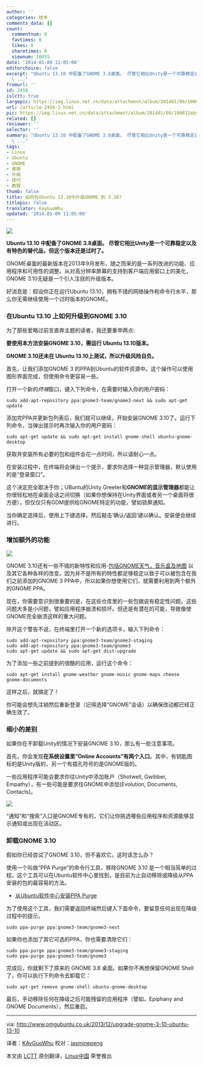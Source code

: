 ```yaml
---
author: ''
categories: 技术
comments_data: []
count:
  commentnum: 0
  favtimes: 0
  likes: 0
  sharetimes: 0
  viewnum: 10455
date: '2014-01-09 11:05:00'
editorchoice: false
excerpt: "Ubuntu 13.10 中配备了GNOME 3.8桌面。 尽管它相比Unity是一个可靠稳定以及有特色的替代品，但这个版本还是过时了。\r\nGNOME桌面的最新版本在2013年9月发布，随之而来的是一系列改进的功能、应用程序和可用性的调整。
  \ ..."
fromurl: ''
id: 2458
islctt: true
largepic: https://img.linux.net.cn/data/attachment/album/201401/09/100812abyo44ia4askosob.jpg
url: /article-2458-1.html
pic: https://img.linux.net.cn/data/attachment/album/201401/09/100812abyo44ia4askosob.jpg.thumb.jpg
related: []
reviewer: ''
selector: ''
summary: "Ubuntu 13.10 中配备了GNOME 3.8桌面。 尽管它相比Unity是一个可靠稳定以及有特色的替代品，但这个版本还是过时了。\r\nGNOME桌面的最新版本在2013年9月发布，随之而来的是一系列改进的功能、应用程序和可用性的调整。
  \ ..."
tags:
- Linux
- Ubuntu
- GNOME
- 桌面
- 升级
- 技巧
- 教程
thumb: false
title: 如何在Ubuntu 13.10中升级GNOME 到 3.10?
titlepic: false
translator: KayGuoWhu
updated: '2014-01-09 11:05:00'
---
```


![](/data/attachment/album/201401/09/100812abyo44ia4askosob.jpg)


**Ubuntu 13.10 中配备了GNOME 3.8桌面。 尽管它相比Unity是一个可靠稳定以及有特色的替代品，但这个版本还是过时了。**


GNOME桌面的最新版本在2013年9月发布，随之而来的是一系列改进的功能、应用程序和可用性的调整。从对高分辨率屏幕的支持到客户端应用窗口上的美化，GNOME 3.10无疑是一个引人注目的升级版本。


好消息是：假设你正在运行Ubuntu 13.10，拥有不错的网络操作和命令行水平，那么你无需继续使用一个过时版本的GNOME。


### 在Ubuntu 13.10 上如何升级到GNOME 3.10


为了那些爱略过前言直奔主题的读者，我还要重申两点:


**要使用本方法安装GNOME 3.10，需运行 Ubuntu 13.10版本。**


**GNOME 3.10还未在 Ubuntu 13.10上测试，所以升级风险自负。**


首先，让我们添加GNOME 3 的PPA到Ubuntu的软件资源中。这个操作可以使用图形界面完成，但使用命令更容易一些。


打开一个新的*终端*窗口，键入下列命令，在需要时输入你的用户密码：



```
sudo add-apt-repository ppa:gnome3-team/gnome3-next && sudo apt-get update

```

添加完PPA并更新包列表后，我们就可以继续，开始安装GNOME 3.10了。运行下列命令，当弹出提示时再次输入你的用户密码：



```
sudo apt-get update && sudo apt-get install gnome-shell ubuntu-gnome-desktop

```

获取并安装所有必要的包和组件会花一点时间，所以请耐心一点。


在安装过程中，在终端将会弹出一个提示，要求你选择一种显示管理器，默认使用的是“登录窗口”。


这个决定完全取决于你；UBuntu的Unity Greeter和**GNOME的显示管理器**都能让你很轻松地在桌面会话之间切换（如果你想保持在Unity界面或者另一个桌面将很方便），但仅仅只有GDM提供给GNOME特定的功能，譬如锁屏通知。


当你确定选择后，使用上下键选择，然后敲击‘确认/返回’键以确认。安装便会继续进行。


### 增加额外的功能


![](/data/attachment/album/201401/09/100814vyrkfrrzrr7qkfqv.jpg)


GNOME 3.10还有一些不错的新特性和应用-[包括GNOME天气，音乐盒及地图](http://www.omgubuntu.co.uk/2013/09/gnome-3-10-released-with-new-apps-experimental-wayland-support) 以及其它各种各样的改变。因为并不是所有的特性都足够稳定以致于可以被包含在我们之前添加的GNOME 3 PPA中，所以如果你想使用它们，就需要利用到两个额外的GNOME PPA。


现在，你需要意识到很重要的是，在这些仓库里的一些包据说有稳定性问题。这些问题大多是小问题，譬如应用程序崩溃和损坏。但还是有潜在的可能，导致像使GNOME完全崩溃这样的重大问题。


除开这个警告不说，在终端里打开一个新的选项卡，输入下列命令：



```
sudo add-apt-repository ppa:gnome3-team/gnome3-staging
sudo add-apt-repository ppa:gnome3-team/gnome3
sudo apt-get update && sudo apt-get dist-upgrade

```

为了添加一些之前提到的很酷的应用，运行这个命令：



```
sudo apt-get install gnome-weather gnome-music gnome-maps cheese gnome-documents

```

这样之后，就搞定了！


你可能会想先注销然后重新登录（记得选择“GNOME”会话）以确保改动都已经正确生效了。


### 细小的差别


如果你在不卸载Unity的情况下安装GNOME 3.10，那么有一些注意事项。


首先，你会发现**在系统设置里“Online Accounts”有两个入口**。其中，有钥匙图标的是Unity版的，另一个有插孔符号的是GNOME版的。


一些应用程序可能会要求你往Unity中添加账户（Shotwell, Gwibber, Empathy），有一些可能是要求往GNOME中添加(Evolution, Documents, Contacts)。


![](/data/attachment/album/201401/09/100815jjqq33rylec30xrc.jpg)


“通知”和“搜索”入口是GNOME专有的，它们让你挑选哪些应用程序和资源能够显示通知或出现在活动区。


### 卸载GNOME 3.10


假如你已经尝试了GNOME 3.10，但不喜欢它。这时该怎么办？


使用一个叫做“PPA Purge”的命令行工具，移除GNOME 3.10 是一个相当简单的过程。这个工具可以在Ubuntu软件中心里找到，是目前为止自动移除或降级从PPA安装的包的最容易的方法。


* [从Ubuntu软件中心安装PPA Purge](apt:ppa-purge)


为了使用这个工具，我们需要返回终端然后键入下面命令，要留意任何出现在降级过程中的提示。



```
sudo ppa-purge ppa:gnome3-team/gnome3-next

```

如果你也添加了其它可选的PPA，你也需要清除它们：



```
sudo ppa-purge ppa:gnome3-team/gnome3-staging
sudo ppa-purge ppa:gnome3-team/gnome3

```

完成后，你就剩下了原来的 GNOME 3.8 桌面。如果你不再想保留GNOME Shell了，你可以执行下列命令去卸载它：



```
sudo apt-get remove gnome-shell ubuntu-gnome-desktop

```

最后，手动移除任何在降级之后可能残留的应用程序（譬如，Epiphany and GNOME Documents），然后重启。




---


via: <http://www.omgubuntu.co.uk/2013/12/upgrade-gnome-3-10-ubuntu-13-10>


译者：[KAyGuoWhu](https://github.com/KayGuoWhu) 校对：[jasminepeng](https://github.com/jasminepeng)


本文由 [LCTT](https://github.com/LCTT/TranslateProject) 原创翻译，[Linux中国](http://linux.cn/) 荣誉推出